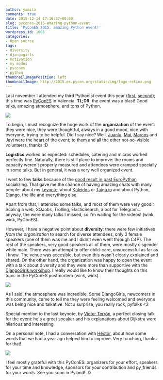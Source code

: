 ```yaml
---
author: yamila
comments: true
date: 2015-12-14 17:16:37+00:00
slug: pycones-2015-amazing-python-event
title: 'PyConES 2015: amazing Python event!'
wordpress_id: 1005
categories:
- Open source
tags:
- diversity
- djangogirls
- motivation
- my modus
- pycones
- python
thumbnailImagePosition: left
thumbnailImage: http://2015.es.pycon.org/static/img/logo-retina.png
---
```


Last november I attended my third Pythonist event this year ([first](http://2015.djangocon.eu/), [second](http://moduslaborandi.net/europython-2015/)); this time was [PyConES](http://2015.es.pycon.org) in Valencia. **TL;DR**: the event was a blast! Good talks, amazing atmosphere, and tons of Python.
<!--more-->


![](http://2015.es.pycon.org/static/img/logo-retina.png)


To begin, I must recognize the huge work of the **organization** of the event: they were nice, they were thoughtful, always in a good mood, nice with everyone, trying to be helpful. Did I say nice? Well, [Juanlu](http://twitter.com/astrojuanlu), [Mai](http://twitter.com/maidotgimenez), [Marcos](http://twitter.com//cyberslas) and [Javi](http://twitter.com/javipalanca) were the heart of the event; to them and all the other not-so-visible volunteers, thanks :D

**Logistics** worked as expected: schedules, catering and micros worked perfectly fine. Naturally, there is still place to improve: the rooms and capacity weren't properly measured and attendees were cramped specially in some talks. But in general, it was a very well organized event.

I went to few **talks** because of the [good result in past EuroPython](http://moduslaborandi.net/europython-2015/) socializing. That gave me the chance of having amazing chats with many people: about my [keynote](http://moduslaborandi.net/pycones-2015-and-a-keynote-the-power-of-a-story/), about [Kaleidos](http://kaleidos.net) or [Taiga.io](http://taiga.io) and about Python, Django, the life and everything else.

Apart from that, I attended some talks, and most of them were very good!: Scaling a web, SQJobs, Trolling, ElasticSearch, a bot for Telegram... anyway, the were many talks I missed, so I'm waiting for the videos! (wink, wink, PyConES).

However, I have a negative point about **diversity**: there were few initiatives _from the organization_ to search for diverse attendees, only 3 female speakers (one of them was me and I didn't even went through C4P). The rest of the speakers, very good speakers all of them, were mostly cisgender white male. There was an attempt to offer child-care, unsuccessful as far as I know. The venue was accesible, but even this wasn't clearly explained and shared. On the other hand, the organization was happy to open the event with a talk about diversity and they were more than supportive with the [DjangoGirls workshop](http://moduslaborandi.net/pycones-2015-djangogirls-workshop/). I really would like to know their thoughts on this topic in the PyConES postmortem (wink, wink).

![](https://c2.staticflickr.com/6/5652/23453172860_7f6f266960_c.jpg)

As I said, the atmosphere was incredible. Some DjangoGirls, newcomers in this community, came to tell me they were feeling welcomed and everyone was being nice and talkative. Not a surprise, you really rock, pyfolks <3

Special mention to the last keynote, by [Víctor Terrón](http://twitter.com/pyctor), a perfect closing talk for the event: he's a great speaker and his explanations about Dijkstra were hilarious and interesting.

On a personal note, I had a conversation with [Héctor](https://twitter.com/monobotBlog), about how some words that we had a year ago helped him to improve. Very touching, thanks for that!

![](https://c2.staticflickr.com/6/5814/23748816035_733b1a526a_c.jpg)

I feel mostly grateful with this PyConES: organizers for your effort, speakers for your time and knowledge, sponsors for your contribution and py_friends for your words. See you soon in Pyland! :D


